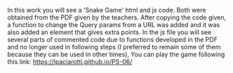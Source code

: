 In this work you will see a 'Snake Game' html and js code. Both were obtained from the PDF given by the teachers. After copying the code given, a function to change the Query params from a URL was added and it was also added an element that gives extra points.
In the js file you will see several parts of commented code due to functions developed in the PDF and no longer used in following steps (I preferred to remain some of them because they can be used in other times),
You can play the game following this link: https://lpaciarotti.github.io/PS-06/